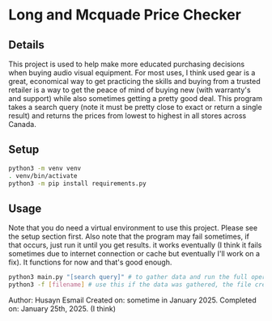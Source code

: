 # Long and Mcquade Price Checker


## Details

This project is used to help make more educated purchasing decisions when buying audio visual equipment. For most uses, I think used gear is a great, economical way to get practicing the skills and buying from a trusted retailer is a way to get the peace of mind of buying new (with warranty's and support) while also sometimes getting a pretty good deal. This program takes a search query (note it must be pretty close to exact or return a single result) and returns the prices from lowest to highest in all stores across Canada.


## Setup

```bash
python3 -m venv venv
. venv/bin/activate
python3 -m pip install requirements.py
```


## Usage
Note that you do need a virtual environment to use this project. Please see the setup section first.
Also note that the program may fail sometimes, if that occurs, just run it until you get results. it works eventually (I think it fails sometimes due to internet connection or cache but eventually I'll work on a fix). It functions for now and that's good enough.

``` bash
python3 main.py "[search query]" # to gather data and run the full operations
python3 -f [filename] # use this if the data was gathered, the file created, but output didn't show properly or to check previous runs -- just summarizes the data basically

``` 


Author: Husayn Esmail
Created on: sometime in January 2025.
Completed on: January 25th, 2025. (I think)
